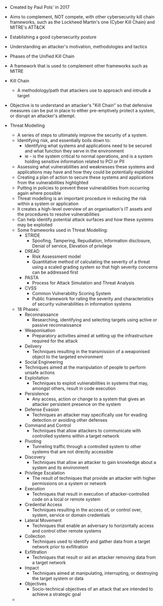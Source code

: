 - Created by Paul Pols' in 2017
- Aims to complement, NOT compete, with other cybersecurity kill chain frameworks, such as the Lockheed Martin's one (Cyber Kill Chain) and MITRE's ATT&CK
- Establishing a good cybersecurity posture
- Understanding an attacker's motivation, methodologies and tactics
- Phases of the Unified Kill Chain
- A framework that is used to complement other frameworks such as MITRE

- Kill Chain
	- A methodology/path that attackers use to approach and intrude a target
- Objective is to understand an attacker's "Kill Chain" so that defensive measures can be put in place to either pre-emptively protect a system, or disrupt an attacker's attempt. 

- Threat Modelling
	- A series of steps to ultimately improve the security of a system.
	- Identifying risk, and essentially boils down to:
		- Identifying what systems and applications need to be secured and what function they serve in the environment
		- ie - is the system critical to normal operations, and is a system holding sensitive information related to PCI or PII
	- Assessing what vulnerabilities and weaknesses these systems and applications may have and how they could be potentially exploited
	- Creating a plan of action to secure these systems and applications from the vulnerabilities highlighted
	- Putting in policies to prevent these vulnerabilities from occurring again where possible 
	- Threat modelling is an important procedure in reducing the risk within a system or application
	- It creates a high-level overview of an organisation's IT assets and the procedures to resolve vulnerabilities
	- Can help identify potential attack surfaces and how these systems may be exploited
	- Some frameworks used in Threat Modelling:
		- STRIDE
			- Spoofing, Tampering, Repudiation, Information disclosure, Denial of service, Elevation of privilege
		- DREAD
			- Risk Assessment model
			- Quantitative method of calculating the severity of a threat using a scaled grading system so that high severity concerns can be addressed first
		- PASTA
			- Process for Attack Simulation and Threat Analysis
		- CVSS
			- Common Vulnerability Scoring System
			- Public framework for rating the severity and characteristics of security vulnerabilities in information systems
	- 18 Phases:
		- Reconnaissance
			- Researching, identifying and selecting targets using active or passive reconnaissance
		- Weaponisation
			- Preparatory activities aimed at setting up the infrastructure required for the attack
		- Delivery
			- Techniques resulting in the transmission of a weaponised object to the targeted environment
		- Social Engineering
		- Techniques aimed at the manipulation of people to perform unsafe actions
		- Exploitation
			- Techniques to exploit vulnerabilities in systems that may, amongst others, result in code execution
		- Persistence
			- Any access, action or change to a system that gives an attacker persistent presence on the system
		- Defense Evasion
			- Techniques an attacker may specifically use for evading detection or avoiding other defenses
		- Command and Control
			- Techniques that allow attackers to communicate with controlled systems within a target network
		- Pivoting
			- Tunneling traffic through a controlled system to other systems that are not directly accessible
		- Discovery
			- Techniques that allow an attacker to gain knowledge about a system and its environment
		- Privilege Escalation
			- The result of techniques that provide an attacker with higher permissions on a system or network
		- Execution 
			- Techniques that result in execution of attacker-controlled code on a local or remote system
		- Credential Access
			- Techniques resulting in the access of, or control over, system, service or domain credentials
		- Lateral Movement
			- Techniques that enable an adversary to horizontally access and control other remote systems
		- Collection
			- Techniques used to identify and gather data from a target network prior to exfiltration
		- Exfiltration
			- Techniques that result or aid an attacker removing data from a target network
		- Impact
			- Techniques aimed at manipulating, interrupting, or destroying the target system or data
		- Objectives
			- Socio-technical objectives of an attack that are intended to achieve a strategic goal
	- 